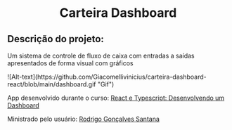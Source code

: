 <h1 align="center">Carteira Dashboard</h1>
<h2>Descrição do projeto:</h2>
<p> Um sistema de controle de fluxo de caixa com entradas a saídas apresentados de forma visual com gráficos</p>
![Alt-text](https://github.com/Giacomellivinicius/carteira-dashboard-react/blob/main/dashboard.gif "Gif")




<p> App desenvolvido durante o curso: <a href="https://www.udemy.com/course/react-e-typescript/">React e Typescript: Desenvolvendo um Dashboard</a> </p>
<p> Ministrado pelo usuário: <a href="https://github.com/rodrigorgtic">Rodrigo Gonçalves Santana </a></p>
